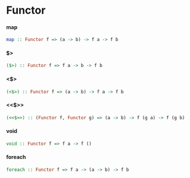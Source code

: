 Functor
=======

#### map

```haskell
map :: Functor f => (a -> b) -> f a -> f b
```

#### $>

```haskell
($>) :: Functor f => f a -> b -> f b
```

#### <$>

```haskell
(<$>) :: Functor f => (a -> b) -> f a -> f b
```

####  <<$>>

```haskell
(<<$>>) :: (Functor f, Functor g) => (a -> b) -> f (g a) -> f (g b)
```

#### void

```haskell
void :: Functor f => f a -> f ()
```

#### foreach

```haskell
foreach :: Functor f => f a -> (a -> b) -> f b
```


